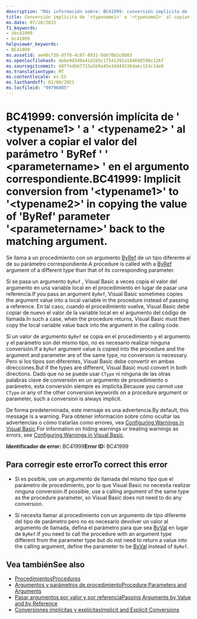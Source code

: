 ```yaml
---
description: "Más información sobre: BC41999: conversión implícita de ' <typename1> ' a ' <typename2> ' al copiar el valor del parámetro ' ByRef ' ' <parametername> ' en el argumento correspondiente."
title: Conversión implícita de '<typename1>' a '<typename2>' al copiar de nuevo el valor del parámetro 'ByRef' '<parametername>' en el argumento correspondiente
ms.date: 07/20/2015
f1_keywords:
- vbc41999
- bc41999
helpviewer_keywords:
- BC41999
ms.assetid: ae48c738-dff8-4c0f-8931-bbb70b2c8b03
ms.openlocfilehash: debe9d248a41d1b5c1f541392a1846b8598c126f
ms.sourcegitcommit: ddf7edb67715a5b9a45e3dd44536dabc153c1de0
ms.translationtype: MT
ms.contentlocale: es-ES
ms.lasthandoff: 02/06/2021
ms.locfileid: "99796085"
---
```

# <a name="bc41999-implicit-conversion-from-typename1-to-typename2-in-copying-the-value-of-byref-parameter-parametername-back-to-the-matching-argument"></a><span data-ttu-id="ae027-103">BC41999: conversión implícita de ' \<typename1> ' a ' \<typename2> ' al volver a copiar el valor del parámetro ' ByRef ' ' \<parametername> ' en el argumento correspondiente.</span><span class="sxs-lookup"><span data-stu-id="ae027-103">BC41999: Implicit conversion from '\<typename1>' to '\<typename2>' in copying the value of 'ByRef' parameter '\<parametername>' back to the matching argument.</span></span>

<span data-ttu-id="ae027-104">Se llama a un procedimiento con un argumento [ByRef](../modifiers/byref.md) de un tipo diferente al de su parámetro correspondiente.</span><span class="sxs-lookup"><span data-stu-id="ae027-104">A procedure is called with a [ByRef](../modifiers/byref.md) argument of a different type than that of its corresponding parameter.</span></span>

 <span data-ttu-id="ae027-105">Si se pasa un argumento `ByRef` , Visual Basic a veces copia el valor del argumento en una variable local en el procedimiento en lugar de pasar una referencia.</span><span class="sxs-lookup"><span data-stu-id="ae027-105">If you pass an argument `ByRef`, Visual Basic sometimes copies the argument value into a local variable in the procedure instead of passing a reference.</span></span> <span data-ttu-id="ae027-106">En tal caso, cuando el procedimiento vuelve, Visual Basic debe copiar de nuevo el valor de la variable local en el argumento del código de llamada.</span><span class="sxs-lookup"><span data-stu-id="ae027-106">In such a case, when the procedure returns, Visual Basic must then copy the local variable value back into the argument in the calling code.</span></span>

 <span data-ttu-id="ae027-107">Si un valor de argumento `ByRef` se copia en el procedimiento y el argumento y el parámetro son del mismo tipo, no es necesario realizar ninguna conversión.</span><span class="sxs-lookup"><span data-stu-id="ae027-107">If a `ByRef` argument value is copied into the procedure and the argument and parameter are of the same type, no conversion is necessary.</span></span> <span data-ttu-id="ae027-108">Pero si los tipos son diferentes, Visual Basic debe convertir en ambas direcciones.</span><span class="sxs-lookup"><span data-stu-id="ae027-108">But if the types are different, Visual Basic must convert in both directions.</span></span> <span data-ttu-id="ae027-109">Dado que no se puede usar `CType` ni ninguna de las otras palabras clave de conversión en un argumento de procedimiento o parámetro, esta conversión siempre es implícita.</span><span class="sxs-lookup"><span data-stu-id="ae027-109">Because you cannot use `CType` or any of the other conversion keywords on a procedure argument or parameter, such a conversion is always implicit.</span></span>

 <span data-ttu-id="ae027-110">De forma predeterminada, este mensaje es una advertencia.</span><span class="sxs-lookup"><span data-stu-id="ae027-110">By default, this message is a warning.</span></span> <span data-ttu-id="ae027-111">Para obtener información sobre cómo ocultar las advertencias o cómo tratarlas como errores, vea [Configuring Warnings in Visual Basic](/visualstudio/ide/configuring-warnings-in-visual-basic).</span><span class="sxs-lookup"><span data-stu-id="ae027-111">For information on hiding warnings or treating warnings as errors, see [Configuring Warnings in Visual Basic](/visualstudio/ide/configuring-warnings-in-visual-basic).</span></span>

 <span data-ttu-id="ae027-112">**Identificador de error:** BC41999</span><span class="sxs-lookup"><span data-stu-id="ae027-112">**Error ID:** BC41999</span></span>

## <a name="to-correct-this-error"></a><span data-ttu-id="ae027-113">Para corregir este error</span><span class="sxs-lookup"><span data-stu-id="ae027-113">To correct this error</span></span>

- <span data-ttu-id="ae027-114">Si es posible, use un argumento de llamada del mismo tipo que el parámetro de procedimiento, por lo que Visual Basic no necesita realizar ninguna conversión.</span><span class="sxs-lookup"><span data-stu-id="ae027-114">If possible, use a calling argument of the same type as the procedure parameter, so Visual Basic does not need to do any conversion.</span></span>

- <span data-ttu-id="ae027-115">Si necesita llamar al procedimiento con un argumento de tipo diferente del tipo de parámetro pero no es necesario devolver un valor al argumento de llamada, defina el parámetro para que sea [ByVal](../modifiers/byval.md) en lugar de `ByRef`.</span><span class="sxs-lookup"><span data-stu-id="ae027-115">If you need to call the procedure with an argument type different from the parameter type but do not need to return a value into the calling argument, define the parameter to be [ByVal](../modifiers/byval.md) instead of `ByRef`.</span></span>

## <a name="see-also"></a><span data-ttu-id="ae027-116">Vea también</span><span class="sxs-lookup"><span data-stu-id="ae027-116">See also</span></span>

- [<span data-ttu-id="ae027-117">Procedimientos</span><span class="sxs-lookup"><span data-stu-id="ae027-117">Procedures</span></span>](../../programming-guide/language-features/procedures/index.md)
- [<span data-ttu-id="ae027-118">Argumentos y parámetros de procedimiento</span><span class="sxs-lookup"><span data-stu-id="ae027-118">Procedure Parameters and Arguments</span></span>](../../programming-guide/language-features/procedures/procedure-parameters-and-arguments.md)
- [<span data-ttu-id="ae027-119">Pasar argumentos por valor y por referencia</span><span class="sxs-lookup"><span data-stu-id="ae027-119">Passing Arguments by Value and by Reference</span></span>](../../programming-guide/language-features/procedures/passing-arguments-by-value-and-by-reference.md)
- [<span data-ttu-id="ae027-120">Conversiones implícitas y explícitas</span><span class="sxs-lookup"><span data-stu-id="ae027-120">Implicit and Explicit Conversions</span></span>](../../programming-guide/language-features/data-types/implicit-and-explicit-conversions.md)
